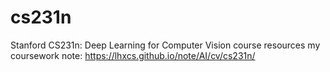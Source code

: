 # cs231n
Stanford CS231n: Deep Learning for Computer Vision course resources
my coursework note: https://lhxcs.github.io/note/AI/cv/cs231n/
